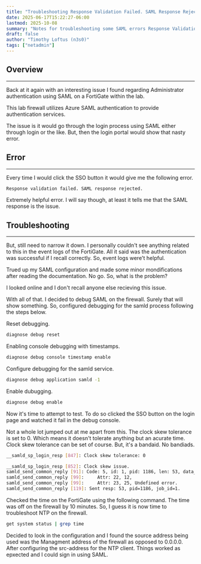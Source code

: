 ```yaml
---
title: "Troubleshooting Response Validation Failed. SAML Response Rejected Error on FortiGate Firewalls"
date: 2025-06-17T15:22:27-06:00
lastmod: 2025-10-08
summary: "Notes for troubleshooting some SAML errors Response Validation Failed."
draft: false
author: "Timothy Loftus (n3s0)"
tags: ["netadmin"]
---
```


## Overview
---

Back at it again with an interesting issue I found regarding Administrator
authentication using SAML on a FortiGate within the lab.

This lab firewall utilizes Azure SAML authentication to provide authentication
services.

The issue is it would go through the login process using SAML either through
login or the like. But, then the login portal would show that nasty error.

## Error
---

Every time I would click the SSO button it would give me the following error.

```sh
Response validation failed. SAML response rejected.
```

Extremely helpful error. I will say though, at least it tells me that the SAML
response is the issue.

## Troubleshooting
---

But, still need to narrow it down. I personally couldn't see anything related to
this in the event logs of the FortiGate. All it said was the authentication was
successful if I recall correctly. So, event logs were't helpful.

Trued up my SAML configuration and made some minor mondifications after reading
the documentation. No go. So, what is the problem?

I looked online and I don't recall anyone else recieving this issue. 

With all of that. I decided to debug SAML on the firewall. Surely that will show
something. So, configured debugging for the samld process following the steps
below.

Reset debugging.

```sh
diagnose debug reset
```

Enabling console debugging with timestamps.

```sh
diagnose debug console timestamp enable
```

Configure debugging for the samld service.

```sh
diagnose debug application samld -1
```

Enable dubugging.

```sh
diagnose debug enable
```

Now it's time to attempt to test. To do so clicked the SSO button on the login
page and watched it fail in the debug console.

Not a whole lot jumped out at me apart from this. The clock skew tolerance is
set to 0. Which means it doesn't tolerate anything but an acurate time. Clock 
skew tolerance can be set of course. But, it's a bandaid. No bandiads.

```sh
__samld_sp_login_resp [847]: Clock skew tolerance: 0

__samld_sp_login_resp [852]: Clock skew issue.
samld_send_common_reply [91]: Code: 5, id: 1, pid: 1186, len: 53, data_len 37
samld_send_common_reply [99]:     Attr: 22, 12,
samld_send_common_reply [99]:     Attr: 23, 25, Undefined error.
samld_send_common_reply [119]: Sent resp: 53, pid=1186, job_id=1.
```

Checked the time on the FortiGate using the following command. The time was off
on the firewall by 10 minutes. So, I guess it is now time to troubleshoot NTP on
the firewall.

```sh
get system status | grep time
```

Decided to look in the configuration and I found the source address being used
was the Managment address of the firewall as opposed to 0.0.0.0. After
configuring the src-address for the NTP client. Things worked as epxected and I
could sign in using SAML.

